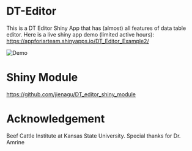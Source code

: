# DT-Editor

This is a DT Editor Shiny App that has (almost) all features of data table editor. Here is a live shiny app demo (limited active hours): https://appforiarteam.shinyapps.io/DT_Editor_Example2/ 

![Demo](DT_Editor.gif)

# Shiny Module
https://github.com/jienagu/DT_editor_shiny_module

# Acknowledgement
Beef Cattle Institute at Kansas State University. Special thanks for Dr. Amrine

